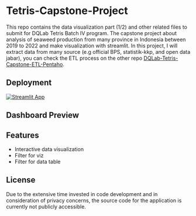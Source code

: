 # Tetris-Capstone-Project
This repo contains the data visualization part (1/2) and other related files to submit for DQLab Tetris Batch IV program.
The capstone project about analysis of seaweed production from many province in Indonesia between 2019 to 2022 and make visualization with streamlit.
In this project, I will extract data from many source (e.g official BPS, statistik-kkp, and open data jabar), you can check the ETL process on the other repo [DQLab-Tetris-Capstone-ETL-Pentaho](https://github.com/abliskan/DQLab-Tetris-Capstone-ETL-Pentaho).

## Deployment
[![Streamlit App](https://static.streamlit.io/badges/streamlit_badge_black_white.svg)](https://dqlab-tetris-capstone-project-2024git-caa4ju9woadttmducmiygy.streamlit.app/)

## Dashboard Preview

## Features
- Interactive data visualization
- Filter for viz
- Filter for data table

## License
Due to the extensive time invested in code development and in consideration of privacy concerns, the source code for the application is currently not publicly accessible.